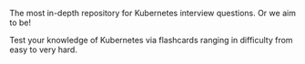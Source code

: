 The most in-depth repository for Kubernetes interview questions. Or we aim to be!

Test your knowledge of Kubernetes via flashcards ranging in difficulty from easy to very hard.
